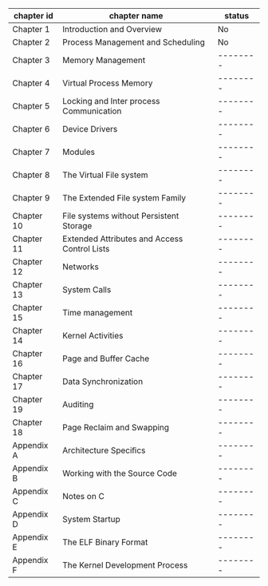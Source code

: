 |chapter id | chapter name | status |
|-----------|--------------|--------|
| Chapter 1 | Introduction and Overview | No |
| Chapter 2 | Process Management and Scheduling |No|
| Chapter 3 | Memory Management |--------|
| Chapter 4 | Virtual Process Memory|--------|
| Chapter 5 | Locking and Inter process Communication|--------|
| Chapter 6 | Device Drivers |--------|
| Chapter 7 | Modules |--------|
| Chapter 8 | The Virtual File system |--------|
| Chapter 9 | The Extended File system Family |--------|
| Chapter 10 | File systems without Persistent Storage |--------|
| Chapter 11 | Extended Attributes and Access Control Lists |--------|
| Chapter 12 | Networks |--------|
| Chapter 13 | System Calls |--------|
| Chapter 15 | Time management |--------|
| Chapter 14 | Kernel Activities |--------|
| Chapter 16 | Page and Buffer Cache |--------|
| Chapter 17 | Data Synchronization |--------|
| Chapter 19 | Auditing |--------|
| Chapter 18 | Page Reclaim and Swapping |--------|
| Appendix A | Architecture Speciﬁcs |--------|
| Appendix B | Working with the Source Code |--------|
| Appendix C | Notes on C |--------|
| Appendix D | System Startup |--------|
| Appendix E | The ELF Binary Format |--------|
| Appendix F | The Kernel Development Process |--------|
